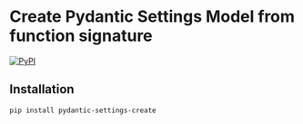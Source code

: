 # Create Pydantic Settings Model from function signature

[![PyPI](https://img.shields.io/pypi/v/pydantic-settings-create)](https://pypi.org/project/pydantic-settings-create/)

## Installation

```shell
pip install pydantic-settings-create
```
